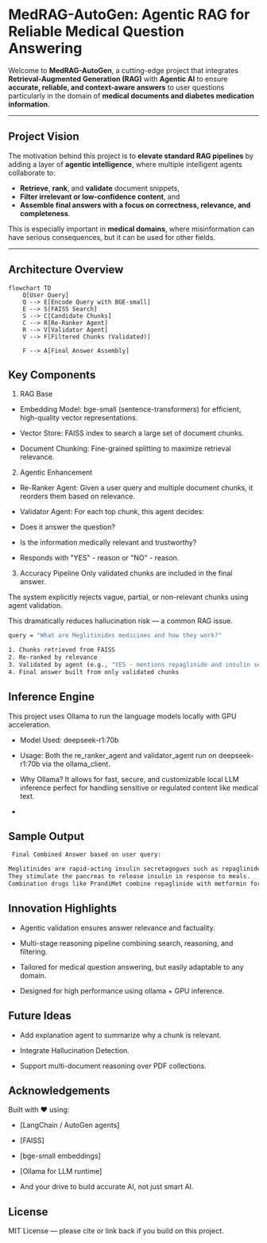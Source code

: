 # MedRAG-AutoGen: Agentic RAG for Reliable Medical Question Answering

Welcome to **MedRAG-AutoGen**, a cutting-edge project that integrates **Retrieval-Augmented Generation (RAG)** with **Agentic AI** to ensure **accurate, reliable, and context-aware answers** to user questions  particularly in the domain of **medical documents and diabetes medication information**.

---

##  Project Vision

The motivation behind this project is to **elevate standard RAG pipelines** by adding a layer of **agentic intelligence**, where multiple intelligent agents collaborate to:

- **Retrieve**, **rank**, and **validate** document snippets,
- **Filter irrelevant or low-confidence content**, and
- **Assemble final answers with a focus on correctness, relevance, and completeness**.

This is especially important in **medical domains**, where misinformation can have serious consequences, but it can be used for other fields.

---

##  Architecture Overview

```mermaid
flowchart TD
    Q[User Query]
    Q --> E[Encode Query with BGE-small]
    E --> S[FAISS Search]
    S --> C[Candidate Chunks]
    C --> R[Re-Ranker Agent]
    R --> V[Validator Agent]
    V --> F[Filtered Chunks (Validated)]

    F --> A[Final Answer Assembly]
```

## Key Components
1.  RAG Base
- Embedding Model: bge-small (sentence-transformers) for efficient, high-quality vector representations.

- Vector Store: FAISS index to search a large set of document chunks.

- Document Chunking: Fine-grained splitting to maximize retrieval relevance.

2. Agentic Enhancement
- Re-Ranker Agent: Given a user query and multiple document chunks, it reorders them based on relevance.

- Validator Agent: For each top chunk, this agent decides:

- Does it answer the question?

- Is the information medically relevant and trustworthy?

- Responds with "YES" - reason or "NO" - reason.

3. Accuracy Pipeline
Only validated chunks are included in the final answer.

The system explicitly rejects vague, partial, or non-relevant chunks using agent validation.

This dramatically reduces hallucination risk — a common RAG issue.

```bash
query = "What are Meglitinides medicines and how they work?"

1. Chunks retrieved from FAISS
2. Re-ranked by relevance
3. Validated by agent (e.g., "YES - mentions repaglinide and insulin secretion")
4. Final answer built from only validated chunks
```
## Inference Engine
This project uses Ollama to run the language models locally with GPU acceleration.

- Model Used: deepseek-r1:70b

- Usage: Both the re_ranker_agent and validator_agent run on deepseek-r1:70b via the ollama_client.

- Why Ollama? It allows for fast, secure, and customizable local LLM inference perfect for handling sensitive or regulated content like medical text.
- 
 ## Sample Output
```bash
 Final Combined Answer based on user query:

Meglitinides are rapid-acting insulin secretagogues such as repaglinide (Prandin) and nateglinide (Starlix).
They stimulate the pancreas to release insulin in response to meals.
Combination drugs like PrandiMet combine repaglinide with metformin for dual action.
```
## Innovation Highlights
- Agentic validation ensures answer relevance and factuality.

- Multi-stage reasoning pipeline combining search, reasoning, and filtering.

- Tailored for medical question answering, but easily adaptable to any domain.

- Designed for high performance using ollama + GPU inference.

## Future Ideas
- Add explanation agent to summarize why a chunk is relevant.

- Integrate Hallucination Detection.

- Support multi-document reasoning over PDF collections.

## Acknowledgements
Built with ❤️ using:

- [LangChain / AutoGen agents]

- [FAISS]

- [bge-small embeddings]

- [Ollama for LLM runtime]

- And your drive to build accurate AI, not just smart AI.

## License
MIT License — please cite or link back if you build on this project.

